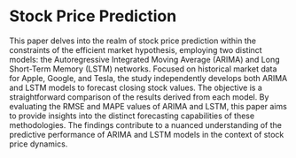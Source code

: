 # Stock Price Prediction
This paper delves into the realm of stock price prediction within the constraints of the efficient market hypothesis, employing two distinct models: the Autoregressive Integrated Moving Average (ARIMA) and Long Short-Term Memory (LSTM) networks. Focused on historical market data for Apple, Google, and Tesla, the study independently develops both ARIMA and LSTM models to forecast closing stock values. The objective is a straightforward comparison of the results derived from each model. By evaluating the RMSE and MAPE values of ARIMA and LSTM, this paper aims to provide insights into the distinct forecasting capabilities of these methodologies. The findings contribute to a nuanced understanding of the predictive performance of ARIMA and LSTM models in the context of stock price dynamics.

